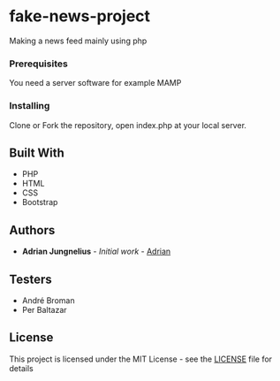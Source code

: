 # fake-news-project
Making a news feed mainly using php

### Prerequisites

You need a server software
for example MAMP

### Installing

Clone or Fork the repository,
open index.php at your local server.

## Built With

* PHP
* HTML
* CSS
* Bootstrap


## Authors

* **Adrian Jungnelius** - *Initial work* - [Adrian](AdrianJung.github.io)

## Testers
* André Broman
* Per Baltazar


## License

This project is licensed under the MIT License - see the [LICENSE](LICENSE) file for details
